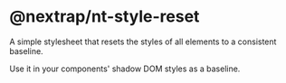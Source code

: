 # @nextrap/nt-style-reset

A simple stylesheet that resets the styles of all elements to a consistent baseline.

Use it in your components' shadow DOM styles as a baseline.
